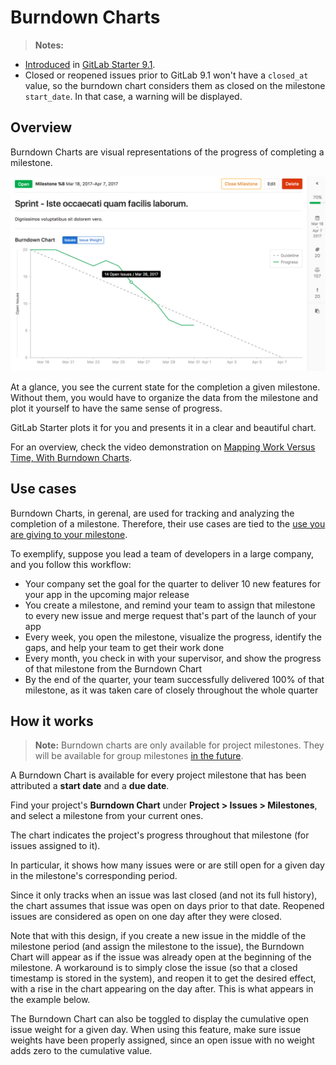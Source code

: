 # Burndown Charts

>**Notes:**
- [Introduced][ee-1540] in [GitLab Starter 9.1][ee-9.1].
- Closed or reopened issues prior to GitLab 9.1 won't have a `closed_at`
  value, so the burndown chart considers them as closed on the milestone
  `start_date`. In that case, a warning will be displayed.

## Overview

Burndown Charts are visual representations of the progress of completing a milestone.

![burndown chart](img/burndown_chart.png)

At a glance, you see the current state for the completion a given milestone.
Without them, you would have to organize the data from the milestone and plot it
yourself to have the same sense of progress.

GitLab Starter plots it for you and presents it in a clear and beautiful chart.

For an overview, check the video demonstration on [Mapping Work Versus Time, With Burndown Charts](https://about.gitlab.com/2017/04/25/mapping-work-to-do-versus-time-with-burndown-charts/).

## Use cases

Burndown Charts, in gerenal, are used for tracking and analyzing the completion of
a milestone. Therefore, their use cases are tied to the
[use you are giving to your milestone](index.md#use-cases).

To exemplify, suppose you lead a team of developers in a large company,
and you follow this workflow:

- Your company set the goal for the quarter to deliver 10 new features for your app
in the upcoming major release
- You create a milestone, and remind your team to assign that milestone to every new issue
and merge request that's part of the launch of your app
- Every week, you open the milestone, visualize the progress, identify the gaps,
and help your team to get their work done
- Every month, you check in with your supervisor, and show the progress of that milestone
from the Burndown Chart
- By the end of the quarter, your team successfully delivered 100% of that milestone, as
it was taken care of closely throughout the whole quarter

## How it works

>**Note:** Burndown charts are only available for project milestones. They will be available for group milestones [in the future](https://gitlab.com/gitlab-org/gitlab-ee/issues/3064).

A Burndown Chart is available for every project milestone that has been attributed a **start
date** and a **due date**.

Find your project's **Burndown Chart** under **Project > Issues > Milestones**,
and select a milestone from your current ones.

The chart indicates the project's progress throughout that milestone (for issues assigned to it).

In particular, it shows how many issues were or are still open for a given day in the
milestone's corresponding period.

Since it only tracks when an issue was last closed (and not its full history), the chart
assumes that issue was open on days prior to that date. Reopened issues are
considered as open on one day after they were closed.

Note that with this design, if you create a new issue in the middle of the milestone period 
(and assign the milestone to the issue), the Burndown Chart will appear as if the 
issue was already open at the beginning of the milestone. A workaround is to simply 
close the issue (so that a closed timestamp is stored in the system), and reopen 
it to get the desired effect, with a rise in the chart appearing on the day after.
This is what appears in the example below.

The Burndown Chart can also be toggled to display the cumulative open issue
weight for a given day. When using this feature, make sure issue weights have
been properly assigned, since an open issue with no weight adds zero to the
cumulative value.

[ee-1540]: https://gitlab.com/gitlab-org/gitlab-ee/merge_requests/1540
[ee-9.1]: https://about.gitlab.com/2017/04/22/gitlab-9-1-released/#burndown-charts-ees-eep

